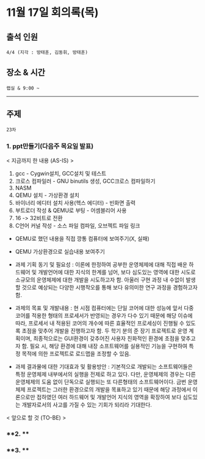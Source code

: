 # **11월 17일 회의록(목)**

## **출석 인원**
```
4/4 (지각 : 방태훈, 김동휘, 방태훈)
```

## **장소 & 시간**
```
랩실 & 9:00 ~ 
```
---
## **주제**
```
23차
```

### **1. ppt만들기(다음주 목요일 발표)**
< 지금까지 한 내용 (AS-IS) >
1. gcc - Cygwin설치, GCC설치 및 테스트
2. 크로스 컴파일러 - GNU binutils 생성, GCC크로스 컴파일하기
3. NASM
4. QEMU 설치 - 가상환경 설치
5. 바이너리 에디터 설치 사용(헥스 에디터) - 빈화면 출력
6. 부트로더 작성 & QEMU로 부팅 - 어셈블리어 사용
7. 16 -> 32비트로 전환
8. C언어 커널 작성 - 소스 파일 컴파일, 오브젝트 파일 링크

- QEMU로 했던 내용을 직접 깡통 컴퓨터에 보여주기(X, 실패)
- QEMU 가상환경으로 실습내용 보여주기

- 과제 기획 동기 및 필요성 : 
이론에 한정하여 공부한 운영체제에 대해 직접 배운 하드웨어 및 개발언어에 대한 지식의 한계를 넘어, 보다 심도있는 영역에 대한 시도로 소규모의 운영체제에 대한 개발을 시도하고자 함. 아울러 구현 과정 내 수없이 발생할 것으로 예상되는 다양한 시행착오를 통해 보다 유의미한 연구 과정을 경험하고자 함.

- 과제의 목표 및 개발내용 : 
현 시점 컴퓨터에는 단일 코어에 대한 성능에 앞서 다중 코어를 적용한 형태의 프로세서가 반영되는 경우가 다수 있기 때문에 해당 이슈에 따라, 프로세서 내 적용된 코어의 개수에 따른 효율적인 프로세싱이 진행될 수 있도록 초점을 맞추어 개발을 진행하고자 함.
두 학기 분의 준 장기 프로젝트로 운영 계획이며, 최종적으로는 GUI환경이 갖추어진 사용자 친화적인 환경에 초점을 맞추고자 함. 
필요 시, 해당 환경에 대해 내장 소프트웨어를 실용적인 기능을 구현하여 특정 목적에 의한 프로젝트로 로드맵을 조정할 수 있음.

- 과제 결과물에 대한 기대효과 및 활용방안 : 
기본적으로 개발되는 소프트웨어들은 특정 운영체제 내부에서의 실행을 전제로 하고 있다. 다만, 운영체제의 경우는 다른 운영체제의 도움 없이 단독으로 실행되는 또 다른형태의 소프트웨어이다. 금번 운영체제 프로젝트는 그러한 환경으로의 개발을 목표하고 있기 때문에 해당 과정에서 이론으로만 접하였던 여러 하드웨어 및 개발언어 지식의 영역을 확장하여 보다 심도있는 개발자로서의 사고를 가질 수 있는 기회가 되리라 기대한다.

< 앞으로 할 것 (TO-BE) >

### **2. **


### **3. **